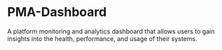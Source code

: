 # PMA-Dashboard
A platform monitoring and analytics dashboard that allows users to gain insights into the health, performance, and usage of their systems.

